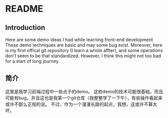 # README
## Introduction
Here are some demo ideas I had while learning front-end development
These demo techniques are basic and may some bug exist. Moreover, here is my first offical git repository (I learn a whole affter), and some operations don't seem to be that standardized.
However, I think this might not too bad for a start of long journey.
## 简介
这里是我学习前端过程中一些点子的demo。
这些demo的技术可能很基础，而且可能有bug。并且这也是我第一个git仓库（我整整学了一下午），有些操作看起来或许不那么正规的说。
不过，作为一个漫漫长路的起点，我想，这或许不算太坏。
